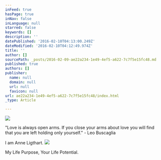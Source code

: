```yaml
---
inFeed: true
hasPage: true
inNav: false
inLanguage: null
starred: false
keywords: []
description: ''
datePublished: '2016-02-10T04:13:00.249Z'
dateModified: '2016-02-10T04:12:49.974Z'
title: ''
author: []
sourcePath: _posts/2016-02-09-ae22a234-1e49-4ef5-a622-7c7f5e15fc48.md
published: true
authors: []
publisher:
  name: null
  domain: null
  url: null
  favicon: null
url: ae22a234-1e49-4ef5-a622-7c7f5e15fc48/index.html
_type: Article

---
```

![](https://the-grid-user-content.s3-us-west-2.amazonaws.com/4ebe742c-effe-4e95-81f1-021953009ba1.jpg)

"Love is always open arms. If you close your arms about love you will find that you are left holding only yourself." - Leo Buscaglia

I am Anne Ligthart.
![](https://the-grid-user-content.s3-us-west-2.amazonaws.com/e4a7512b-986b-4abf-abde-2413aac319a7.jpg)

My Life Purpose, Your Life Potential.